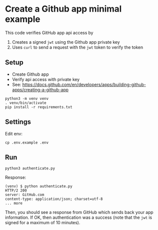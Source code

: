 # Create a Github app minimal example

This code verifies GitHub app api access by

1. Creates a signed `jwt` using the Github app private key
2. Uses `curl` to send a request with the `jwt` token to verify the token


## Setup
- Create Github app
- Verify api access with private key
- See: https://docs.github.com/en/developers/apps/building-github-apps/creating-a-github-app 

```
python3 -m venv venv
. venv/bin/activate
pip install -r requirements.txt
```

## Settings

Edit env:
```
cp .env.example .env
```

## Run
```
python3 authenticate.py
```

Response:
```
(venv) $ python authenticate.py                                                                                                    
HTTP/2 200                                                                                                                         
server: GitHub.com                                                                                                                 
content-type: application/json; charset=utf-8                                                                                      
... more
```

Then, you should see a response from GitHub which sends back your app information.
If OK, then authentication was a success (note that the `jwt` is signed for a maximum of
10 minutes).

